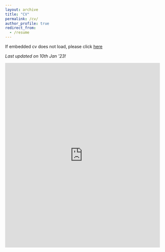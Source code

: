```yaml
---
layout: archive
title: "CV"
permalink: /cv/
author_profile: true
redirect_from:
  - /resume
---
```



If embedded cv does not load, please click [here](https://abhi-glitchhg.github.io/files/cv.pdf)

*Last updated on 10th Jan '23!*



<iframe width='100%' height='600px' frameborder='0' scrolling='yes' class='embed-responsive-item' src="https://drive.google.com/file/d/1OZSUwbFEAIuo3eGN_4OQkZDVSTQoqzMJ/preview" allowfullscreen></iframe>


